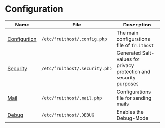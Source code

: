 # Configuration

| Name | File | Description |
| --- | --- | --- |
| [Configurtion](Config.md) | `/etc/fruithost/.config.php` | The main configurations file of `fruithost` |
| [Security](Security.md) | `/etc/fruithost/.security.php` | Generated Salt-values for privacy protection and security purposes |
| [Mail](Mail.md) | `/etc/fruithost/.mail.php` | Configurations file for sending mails |
| [Debug](Debug.md) | `/etc/fruithost/.DEBUG` | Enables the Debug-Mode |